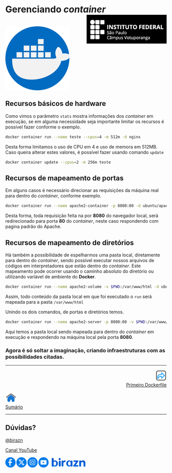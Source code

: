 # Gerenciando *container* <img align="right" src="../img/vtp_ifsp-pb.png" width="250">

<br>

<img align="center" src="../img/docker.png" width="200" />

<br>

## Recursos básicos de hardware

Como vimos o parâmetro `stats` mostra informações dos *container* em execução, se em alguma necessidade seja importante limitar os recursos é possível fazer conforme o exemplo.

```bash
docker container run --name teste --cpus=4 -m 512m -d nginx
```

Desta forma limitamos o uso de CPU em 4 e uso de memora em 512MB. Caso queira alterar estes valores, é possível fazer usando comando `update`

```bash
docker container update --cpus=2 -m 256m teste
```

## Recursos de mapeamento de portas

Em alguns casos é necessário direcionar as requisições da máquina real para dentro do *container*, conforme exemplo.

```bash
docker container run --name apache2-container -p 8080:80 -d ubuntu/apache2
```

Desta forma, toda requisição feita na por **8080** do navegador local, será redirecionado para porta **80** do *container*, neste caso respondendo com pagina padrão do Apache.

## Recursos de mapeamento de diretórios

Há também a possibilidade de espelharmos uma pasta local, diretamente para dentro do *container*, sendo possível executar nossos arquivos de códigos em interpretadores que estão dentro do *container*. Este mapeamento pode ocorrer usando o caminho absoluto do diretório ou utilizando variável de ambiente do **Docker**.

```bash
docker container run --name apache2-volume -v $PWD:/var/www/html -d ubuntu/apache2
```

Assim, todo conteúdo da pasta local em que foi executado o `run` será mapeada para a pasta `/var/www/html`

Unindo os dois comandos, de portas e diretórios temos.

```bash
docker container run --name apache2-server -p 8080:80 -v $PWD:/var/www/html -d ubuntu/apache2
```

Aqui temos a pasta local sendo mapeada para dentro do *container* em execução e respondendo na máquina local pela porta **8080**.

### Agora é só soltar a imaginação, criando infraestruturas com as possibilidades citadas.
---
<p align="right">
  <a href="011-Primeiro_Dockerfile.md">
     <img title="Primeiro Dockerfile" src="../img/seta-para-frente.png" width="35" />
  <br>
  Primeiro Dockerfile
  </a>
  
</p> 
<p align="left">
<a href="https://github.com/birazn/IDS-IFSPVTP#sumário">
    <img src="../img/casa.png" width="35" />
  <br>
  Sumário
</a>
</p>

---

## Dúvidas?

[@birazn](https://www.instagram.com/birazn)

[Canal YouTube](https://www.youtube.com/birazn)

<img src="../img/social.png" width="250"/>